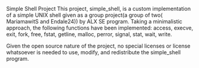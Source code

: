 Simple Shell Project
This project, simple_shell, is a custom implementation of a simple UNIX shell given as a group project(a group of two( MariamawitS and Endale24)) by ALX SE program. Taking a minimalistic approach, the following functions have been implemented: access, execve, exit, fork, free, fstat, getline, malloc, perror, signal, stat, wait, write.

Given the open source nature of the project, no special licenses or license whatsoever is needed to use, modify, and redistribute the simple_shell program.
